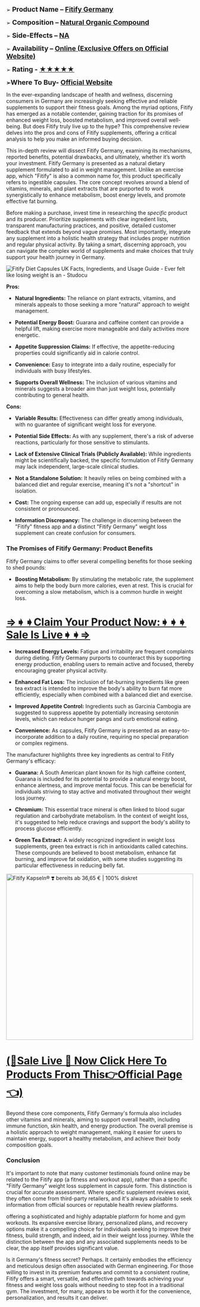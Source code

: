 <p>➢ <strong><span style="font-size: large;">Product Name &ndash; <a href="https://trusthealthy.com/fitifygermany-buy">Fitify Germany</a></span></strong></p>
<p>➢ <strong><span style="font-size: large;">Composition &ndash; <a href="https://www.facebook.com/FitifyDietGermany/">Natural Organic Compound</a></span></strong></p>
<p>➢ <strong><span style="font-size: large;">Side-Effects &ndash; <a href="https://www.facebook.com/groups/fitifydietunitedkingdom/">NA</a></span></strong></p>
<p>➢ <strong><span style="font-size: large;">Availability &ndash; <a href="https://trusthealthy.com/fitifygermany-buy">Online (Exclusive Offers on Official Website) </a> </span></strong></p>
<p>➢ <strong><span style="font-size: large;">Rating - <a href="https://www.facebook.com/FitifyDietGermany/">★★★★★</a></span></strong></p>
<p><strong>➢<strong><span style="font-size: large;">Where To Buy- <a href="https://trusthealthy.com/fitifygermany-buy">Official Website</a></span></strong></strong></p>
<p>In the ever-expanding landscape of health and wellness, discerning consumers in Germany are increasingly seeking effective and reliable supplements to support their fitness goals. Among the myriad options, Fitify has emerged as a notable contender, gaining traction for its promises of enhanced weight loss, boosted metabolism, and improved overall well-being. But does Fitify truly live up to the hype? This comprehensive review delves into the pros and cons of Fitify supplements, offering a critical analysis to help you make an informed buying decision.</p>
<p>This in-depth review will dissect Fitify Germany, examining its mechanisms, reported benefits, potential drawbacks, and ultimately, whether it&rsquo;s worth your investment. Fitify Germany is presented as a natural dietary supplement formulated to aid in weight management. Unlike an exercise app, which "Fitify" is also a common name for, this product specifically refers to ingestible capsules. The core concept revolves around a blend of vitamins, minerals, and plant extracts that are purported to work synergistically to enhance metabolism, boost energy levels, and promote effective fat burning.</p>
<p>Before making a purchase, invest time in researching the <em>specific</em> product and its producer. Prioritize supplements with clear ingredient lists, transparent manufacturing practices, and positive, detailed customer feedback that extends beyond vague promises. Most importantly, integrate any supplement into a holistic health strategy that includes proper nutrition and regular physical activity. By taking a smart, discerning approach, you can navigate the complex world of supplements and make choices that truly support your health journey in Germany.</p>
<p><img src="https://encrypted-tbn0.gstatic.com/images?q=tbn:ANd9GcRGMEBlczi6z0EFCQEYQnatsyImZPj30nEiKw&amp;s" alt="Fitify Diet Capsules UK Facts, Ingredients, and Usage Guide - Ever felt  like losing weight is an - Studocu" /></p>
<p><strong>Pros:</strong></p>
<ul>
<li>
<p><strong>Natural Ingredients:</strong> The reliance on plant extracts, vitamins, and minerals appeals to those seeking a more "natural" approach to weight management.</p>
</li>
<li>
<p><strong>Potential Energy Boost:</strong> Guarana and caffeine content can provide a helpful lift, making exercise more manageable and daily activities more energetic.</p>
</li>
<li>
<p><strong>Appetite Suppression Claims:</strong> If effective, the appetite-reducing properties could significantly aid in calorie control.</p>
</li>
<li>
<p><strong>Convenience:</strong> Easy to integrate into a daily routine, especially for individuals with busy lifestyles.</p>
</li>
<li>
<p><strong>Supports Overall Wellness:</strong> The inclusion of various vitamins and minerals suggests a broader aim than just weight loss, potentially contributing to general health.</p>
</li>
</ul>
<p><strong>Cons:</strong></p>
<ul>
<li>
<p><strong>Variable Results:</strong> Effectiveness can differ greatly among individuals, with no guarantee of significant weight loss for everyone.</p>
</li>
<li>
<p><strong>Potential Side Effects:</strong> As with any supplement, there's a risk of adverse reactions, particularly for those sensitive to stimulants.</p>
</li>
<li>
<p><strong>Lack of Extensive Clinical Trials (Publicly Available):</strong> While ingredients might be scientifically backed, the specific formulation of Fitify Germany may lack independent, large-scale clinical studies.</p>
</li>
<li>
<p><strong>Not a Standalone Solution:</strong> It heavily relies on being combined with a balanced diet and regular exercise, meaning it's not a "shortcut" in isolation.</p>
</li>
<li>
<p><strong>Cost:</strong> The ongoing expense can add up, especially if results are not consistent or pronounced.</p>
</li>
<li>
<p><strong>Information Discrepancy:</strong> The challenge in discerning between the "Fitify" fitness app and a distinct "Fitify Germany" weight loss supplement can create confusion for consumers.</p>
</li>
</ul>
<h3 class="western">The Promises of Fitify Germany: Product Benefits</h3>
<p>Fitify Germany claims to offer several compelling benefits for those seeking to shed pounds:</p>
<ul>
<li>
<p><strong>Boosting Metabolism:</strong> By stimulating the metabolic rate, the supplement aims to help the body burn more calories, even at rest. This is crucial for overcoming a slow metabolism, which is a common hurdle in weight loss.</p>
</li>
</ul>
<h1><a href="https://www.facebook.com/FitifyDietGermany/">&rArr;➧➧Claim Your Product Now:➧➧➧ Sale Is Live➧➧&rArr;</a></h1>
<ul>
<li>
<p><strong>Increased Energy Levels:</strong> Fatigue and irritability are frequent complaints during dieting. Fitify Germany purports to counteract this by supporting energy production, enabling users to remain active and focused, thereby encouraging greater physical activity.</p>
</li>
<li>
<p><strong>Enhanced Fat Loss:</strong> The inclusion of fat-burning ingredients like green tea extract is intended to improve the body's ability to burn fat more efficiently, especially when combined with a balanced diet and exercise.</p>
</li>
<li>
<p><strong>Improved Appetite Control:</strong> Ingredients such as Garcinia Cambogia are suggested to suppress appetite by potentially increasing serotonin levels, which can reduce hunger pangs and curb emotional eating.</p>
</li>
<li>
<p><strong>Convenience:</strong> As capsules, Fitify Germany is presented as an easy-to-incorporate addition to a daily routine, requiring no special preparation or complex regimens.</p>
</li>
</ul>
<p>The manufacturer highlights three key ingredients as central to Fitify Germany's efficacy:</p>
<ul>
<li>
<p><strong>Guarana:</strong> A South American plant known for its high caffeine content, Guarana is included for its potential to provide a natural energy boost, enhance alertness, and improve mental focus. This can be beneficial for individuals striving to stay active and motivated throughout their weight loss journey.</p>
</li>
<li>
<p><strong>Chromium:</strong> This essential trace mineral is often linked to blood sugar regulation and carbohydrate metabolism. In the context of weight loss, it's suggested to help reduce cravings and support the body's ability to process glucose efficiently.</p>
</li>
<li>
<p><strong>Green Tea Extract:</strong> A widely recognized ingredient in weight loss supplements, green tea extract is rich in antioxidants called catechins. These compounds are believed to boost metabolism, enhance fat burning, and improve fat oxidation, with some studies suggesting its particular effectiveness in reducing belly fat.</p>
</li>
</ul>
<p><img src="https://www.praxis-petra-hempel.de/wp-content/uploads/banner.Bu_DiDJH.jpg" alt="Fitify Kapseln&reg; ❣️ bereits ab 36,65 &euro; | 100% diskret" width="502" height="446" /></p>
<h1><a href="https://www.facebook.com/groups/fitifydietunitedkingdom/">(💸Sale Live 🤑 Now Click Here To Products From This👉Official Page👈)</a></h1>
<p>Beyond these core components, Fitify Germany's formula also includes other vitamins and minerals, aiming to support overall health, including immune function, skin health, and energy production. The overall premise is a holistic approach to weight management, making it easier for users to maintain energy, support a healthy metabolism, and achieve their body composition goals.</p>
<h3 class="western">Conclusion</h3>
<p>It's important to note that many customer testimonials found online may be related to the Fitify app (a fitness and workout app), rather than a specific "Fitify Germany" weight loss supplement in capsule form. This distinction is crucial for accurate assessment. Where specific supplement reviews exist, they often come from third-party retailers, and it's always advisable to seek information from official sources or reputable health review platforms.</p>
<p>offering a sophisticated and highly adaptable platform for home and gym workouts. Its expansive exercise library, personalized plans, and recovery options make it a compelling choice for individuals seeking to improve their fitness, build strength, and indeed, aid in their weight loss journey. While the distinction between the app and any associated supplements needs to be clear, the app itself provides significant value.</p>
<p>Is it Germany's fitness secret? Perhaps. It certainly embodies the efficiency and meticulous design often associated with German engineering. For those willing to invest in its premium features and commit to a consistent routine, Fitify offers a smart, versatile, and effective path towards achieving your fitness and weight loss goals without needing to step foot in a traditional gym. The investment, for many, appears to be worth it for the convenience, personalization, and results it can deliver.</p>
<p align="left">&nbsp;</p>

